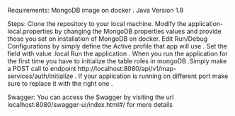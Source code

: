 Requirements:
MongoDB image on docker .
Java Version 1.8

Steps:
Clone the repository to your local machine.
Modify the application-local.properties by changing the MongoDB properties values and provide those you set on installation of MongoDB on docker.
Edit Run/Debug Configurations by simply define the Active profile that app will use . Set the field with value :local
Run the application .
When you run the application for the first time you have to initialize the table roles in mongoDB .Simply make a POST call to endpoint http://localhost:8080/api/v1/map-services/auth/initialize .
If your application is running on different port make sure to replace it with the right one .

Swagger:
You can access the Swagger by visiting the url localhost:8080/swagger-ui/index.html#/ for more details 
